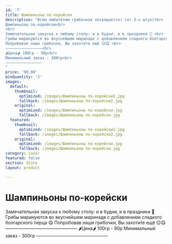 ```yaml
---
id: '7'
title: Шампиньоны по-корейски
description: "Всем любителям грибочков посвящается! (от 3-х штук)<br>
Шампиньоны по-корейски<br>
<br>
Замечательная закуска к любому столу: и в будни, и в праздники 🎉 <br>
Грибы маринуются во вкуснейшем маринаде с добавлением сладкого болгарского перца 😋 <br>
Попробовав наши грибочки, Вы захотите ещё 😉😋 <br>
————————————————<br>
🌶Цена🌶 100гр - 90р<br>
Минимальный заказ - 300гр<br>
————————————————
"
price: '90.00'
minQuantity: '3'
images:
  default:
    thumbnail:
      optimized: /images/Шампиньоны по-корейски2.jpg
      fallback: /images/Шампиньоны по-корейски2.jpg
    original:
      optimized: /images/Шампиньоны по-корейски.jpg
      fallback: /images/Шампиньоны по-корейски.jpg
  featured:
    thumbnail:
      optimized: /images/Шампиньоны по-корейски2.jpg
      fallback: /images/Шампиньоны по-корейски2.jpg
    original:
      optimized: /images/Шампиньоны по-корейски.jpg
      fallback: /images/Шампиньоны по-корейски.jpg
category: салат
featured: false
section: Store
layout: product

---
```


# Шампиньоны по-корейски

Замечательная закуска к любому столу: и в будни, и в праздники 🎉 Грибы маринуются во вкуснейшем маринаде с добавлением сладкого болгарского перца 😋 Попробовав наши грибочки, Вы захотите ещё 😉😋 ————————————————
🌶Цена🌶 100гр - 90р
Минимальный заказ - 300гр
————————————————
